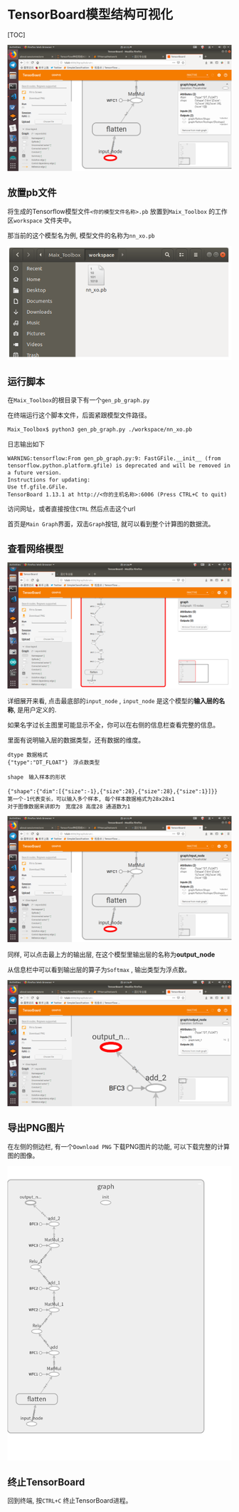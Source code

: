 # TensorBoard模型结构可视化



[TOC]

![input_node.png](./image/input_node.png)



## 放置pb文件

将生成的Tensorflow模型文件`<你的模型文件名称>.pb` 放置到`Maix_Toolbox` 的工作区`workspace` 文件夹中。

那当前的这个模型名为例, 模型文件的名称为`nn_xo.pb`

![workspace_pb_file.png](./image/workspace_pb_file.png)



## 运行脚本

在`Maix_Toolbox`的根目录下有一个`gen_pb_graph.py`

在终端运行这个脚本文件，后面紧跟模型文件路径。

```bash
Maix_Toolbox$ python3 gen_pb_graph.py ./workspace/nn_xo.pb 
```

日志输出如下

```
WARNING:tensorflow:From gen_pb_graph.py:9: FastGFile.__init__ (from tensorflow.python.platform.gfile) is deprecated and will be removed in a future version.
Instructions for updating:
Use tf.gfile.GFile.
TensorBoard 1.13.1 at http://<你的主机名称>:6006 (Press CTRL+C to quit)
```

访问网址，或者直接按住`CTRL` 然后点击这个url

首页是`Main Graph`界面，双击`Graph`按钮, 就可以看到整个计算图的数据流。



## 查看网络模型



![main_graph](./image/main_graph.png)

详细展开来看, 点击最底部的`input_node` , `input_node` 是这个模型的**输入层的名称**, 是用户定义的.

如果名字过长主图里可能显示不全，你可以在右侧的信息栏查看完整的信息。

里面有说明输入层的数据类型，还有数据的维度。

```
dtype 数据格式
{"type":"DT_FLOAT"}　浮点数类型

shape　输入样本的形状

{"shape":{"dim":[{"size":-1},{"size":28},{"size":28},{"size":1}]}}
第一个-1代表变长，可以输入多个样本, 每个样本数据格式为28x28x1
对于图像数据来讲即为　宽度28 高度28 通道数为1
```



![input_node.png](./image/input_node.png)



同样, 可以点击最上方的输出层, 在这个模型里输出层的名称为**output_node**

从信息栏中可以看到输出层的算子为`Softmax` , 输出类型为浮点数。

![输出层信息](./image/output_node.png)



## 导出PNG图片

在左侧的侧边栏, 有一个`Download PNG` 下载PNG图片的功能, 可以下载完整的计算图的图像。

![nn_xo_graph.png](./image/nn_xo_graph.png)

## 终止TensorBoard

回到终端, 按`CTRL+C` 终止TensorBoard进程。